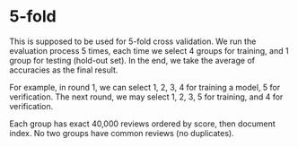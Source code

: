 # 5-fold

This is supposed to be used for 5-fold cross validation. We run the evaluation process 5 times, each time we select 4 groups for training, and 1 group for testing (hold-out set). In the end, we take the average of accuracies as the final result.

For example, in round 1, we can select 1, 2, 3, 4 for training a model, 5 for verification. The next round, we may select 1, 2, 3, 5 for training, and 4 for verification.

Each group has exact 40,000 reviews ordered by score, then document index. No two groups have common reviews (no duplicates).